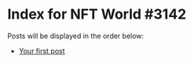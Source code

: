 # Index for NFT World #3142
Posts will be displayed in the order below:

- [Your first post](./001-first.md)

